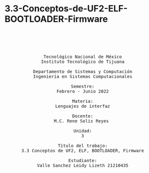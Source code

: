 # 3.3-Conceptos-de-UF2-ELF-BOOTLOADER-Firmware

<pre>

	<p align=center>

Tecnológico Nacional de México
Instituto Tecnológico de Tijuana

Departamento de Sistemas y Computación
Ingeniería en Sistemas Computacionales

Semestre:
Febrero - Junio 2022

Materia:
Lenguajes de interfaz

Docente:
M.C. Rene Solis Reyes 

Unidad:
3

Título del trabajo:
3.3 Conceptos de UF2, ELF, BOOTLOADER, Firmware

Estudiante:
Valle Sanchez Leidy Lizeth 21210435

	</p>

</pre>

<pre>

	<p align=left>

	</p>

</pre>
